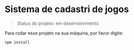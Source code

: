 # Sistema de cadastri de jogos 

> Status do projeto: em desenvolvimento

Para rodar esse projeto na sua máquina, por favor digite:

```
npm install
```
